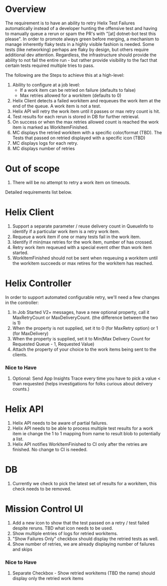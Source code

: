 # Overview
The requirement is to have an ability to retry Helix Test Failures automatically instead of a developer hunting the offensive test and having to manually queue a rerun or spam the PR's with "[at] dotnet-bot test this please".
In order to promote always green before merging, a mechanism to manage inherently flaky tests in a highly visible fashion is needed. Some tests (like networking) perhaps are flaky by design, but others require additional dev attention. Regardless, the infrastructure should provide the ability to not fail the entire run - but rather provide visibility to the fact that certain tests required multiple tries to pass.

The following are the Steps to achieve this at a high-level: 
1. Ability to configure at a job level:
   - If a work item can be retried on failure (defaults to false)
   - Max retries allowed for a workitem (defaults to 0)
1. Helix Client detects a failed workitem and requeues the work item at the end of the queue. A work item is not a test.
1. Helix API will retry the work item until it passes or max retry count is hit.
1. Test results for each rerun is stored in DB for further retrieval. 
1. On success or when the max retries allowed count is reached the work item is marked as WorkItemFinished.
1. MC displays the retried workitem with a specific color/format (TBD). The Tests that passed on retried displayed with a specific icon (TBD)
1. MC displays logs for each retry.
1. MC displays number of retries

# Out of scope
1. There will be no attempt to retry a work item on timeouts.

Detailed requirements list below.

# Helix Client

1. Support a separate parameter / reuse delivery count in QueueInfo to identify if a particular work item is a retry work item.
1. Requeue a work item if one or many tests fail in the work item.
1. Identify if min(max retries for the work item, number of  has crossed.
1. Retry work item requeued with a special event other than work item started.
1. WorkItemFinished should not be sent when requeuing a workitem until the workitem succeeds or max retires for the workitem has reached.
 
# Helix Controller

In order to support automated configurable retry, we'll need a few changes in the controller:

1. In Job Started V2+ messages, have a new optional property, call it MaxRetryCount or MaxDeliveryCount. (the difference between the two is 1)
1. When the property is not supplied, set it to 0 (for MaxRetry option) or 1 (for MaxDelivery)
1. When the property is supplied, set it to Min(Max Delivery Count for Requested Queue - 1, Requested Value)
1. Attach the property of your choice to the work items being sent to the clients.

### Nice to Have
1. Optional: Send App Insights Trace every time you have to pick a value < than requested (helps investigations for folks curious about delivery counts.)
 
# Helix API
 
 1. Helix API needs to be aware of partial failures.
 1. Helix API needs to be able to process multiple test results for a work item ie change the 1 to 1 mapping from name to result blob to potentially a list.
 1. Helix API notifies WorkItemFinished to CI only after the retries are finished. No change to CI is needed. 
 
# DB
 
1. Currently we check to pick the latest set of results for a workitem, this check needs to be removed.
 
# Mission Control UI
 
1. Add a new icon to show that the test passed on a retry / test failed despite reruns. TBD what icon needs to be used. 
1. Show multiple entries of logs for retried workitems. 
1. "Show Failures Only" checkbox should display the retried tests as well.
1. Show number of retries, we are already displaying number of failures and skips
 
### Nice to Have 
1. Separate Checkbox - Show retried workitems (TBD the name) should display only the retried work items
 
 
 